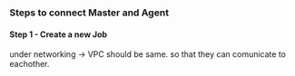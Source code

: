 ### Steps to connect Master and Agent

#### Step 1 - Create a new Job

under networking -> VPC should be same.
so that they can comunicate to eachother.

